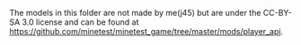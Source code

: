 The models in this folder are not made by me(j45) but are under the CC-BY-SA 3.0 license and can be found at https://github.com/minetest/minetest_game/tree/master/mods/player_api.